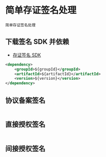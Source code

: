 
# 简单存证签名处理

```plaintext
简单存证签名处理
```

## 下载签名 SDK 并依赖

* [存证签名 SDK](http:)

```xml
<dependency>
    <groupId>${groupId}</groupId>
    <artifactId>${artifactId}</artifactId>
    <version>${version}</version>
</dependency>
```

## 协议备案签名

```java
```

## 直接授权签名

```java

```

## 间接授权签名

```java

```